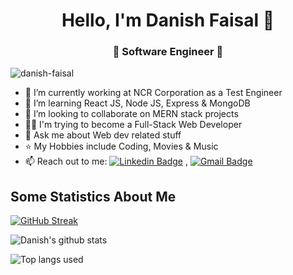 
<h1 align="center"> Hello, I'm Danish Faisal 👋 </h1>
<h3 align="center">🚀 Software Engineer 🚀</h3>

<!-- <p align="left"> <img src="https://visitor-badge.glitch.me/badge?page_id=danish-faisal" alt="danish-faisal" /> </p> -->
<p align="left"> <img src="https://komarev.com/ghpvc/?username=danish-faisal" alt="danish-faisal" /> </p>

- 🔭 I’m currently working at NCR Corporation as a Test Engineer
- 🌱 I’m learning React JS, Node JS, Express & MongoDB
- 👯 I’m looking to collaborate on MERN stack projects
- 👨‍💻 I'm trying to become a Full-Stack Web Developer
- 💬 Ask me about Web dev related stuff
- ⭐️ My Hobbies include Coding, Movies & Music
- 📫 Reach out to me:  [![Linkedin Badge](https://img.shields.io/badge/-LinkedIn-blue?style=flat-square&logo=Linkedin&logoColor=white&link=)](https://www.linkedin.com/in/danish-faisal/) 
,  [![Gmail Badge](https://img.shields.io/badge/-Gmail-c14438?style=flat-square&logo=Gmail&logoColor=white&link=mailto:danishfaisal.wwe@gmail.com)](mailto:danishfaisal.wwe@gmail.com)

## Some Statistics About Me
[![GitHub Streak](https://github-readme-streak-stats.herokuapp.com?user=danish-faisal&theme=dark&date_format=M%20j%5B%2C%20Y%5D)](https://git.io/streak-stats)

![Danish's github stats](https://github-readme-stats.vercel.app/api?username=danish-faisal&&show_icons=true&title_color=ffffff&icon_color=bb2acf&text_color=daf7dc&bg_color=151515)<br>

![Top langs used](https://github-readme-stats.vercel.app/api/top-langs?username=danish-faisal&&show_icons=true&title_color=ffffff&icon_color=bb2acf&text_color=daf7dc&bg_color=151515)<br>
